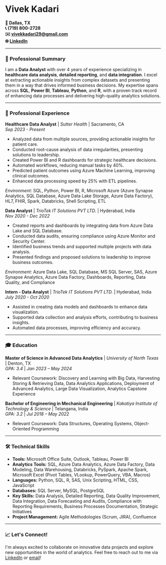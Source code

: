 #  Vivek Kadari 

**📍 Dallas, TX**  
**📞 (719) 800-2728**  
**✉️ vivekkadari29@gmail.com**  
**🌐 [LinkedIn](https://www.linkedin.com/in/vivekk29/)**

---

### 🚀 Professional Summary

I am a **Data Analyst** with over 4 years of experience specializing in **healthcare data analysis**, **detailed reporting**, and **data integration**. I excel at extracting actionable insights from complex datasets and presenting them in a way that drives informed business decisions. My expertise spans across **SQL**, **Power BI**, **Tableau**, **Python**, and **R**, with a proven track record of enhancing data processes and delivering high-quality analytics solutions.

---

### 💼 Professional Experience

**Healthcare Data Analyst** | *Sutter Health* | Sacramento, CA  
*Sep 2023 - Present*

- Analyzed data from multiple sources, providing actionable insights for patient care.
- Conducted root-cause analysis of data irregularities, presenting solutions to leadership.
- Created Power BI and R dashboards for strategic healthcare decisions.
- Automated workflows, reducing manual tasks by 40%.
- Predicted patient outcomes using Azure Machine Learning, improving clinical outcomes.
- Enhanced data processing speed by 25% with ETL pipelines.

*Environment:* SQL, Python, Power BI, R, Microsoft Azure (Azure Synapse Analytics, SQL Database, Azure Data Lake Storage, Azure Data Factory), HL7, FHIR, Spark, Databricks, Shell Scripting, ETL

**Data Analyst** | *TrioTek IT Solutions PVT LTD.* | Hyderabad, India  
*Nov 2020 - Dec 2022*

- Created reports and dashboards by integrating data from Azure Data Lake and SQL Database.
- Conducted data audits, ensuring compliance using Azure Monitor and Security Center.
- Identified business trends and supported multiple projects with data analysis.
- Presented findings and proposed solutions to leadership to improve business outcomes.

*Environment:* Azure Data Lake, SQL Database, MS SQL Server, SAS, Azure Synapse Analytics, Azure Data Factory, Dashboards, Reporting, Data Quality, and Compliance

**Intern - Data Analyst** | *TrioTek IT Solutions PVT LTD.* | Hyderabad, India  
*July 2020 - Oct 2020*

- Assisted in creating data models and dashboards to enhance data visualization.
- Supported data collection and analysis efforts, contributing to business insights.
- Automated data processes, improving efficiency and accuracy.

---

### 🎓 Education

**Master of Science in Advanced Data Analytics** | *University of North Texas* | Denton, TX  
*GPA: 3.4* | *Jan 2023 – May 2024*

- Relevant Coursework: Discovery and Learning with Big Data, Harvesting Storing & Retrieving Data, Data Analytics Applications, Deployment of Advanced Analytics, Large Data Visualization, Analytics Capstone Experience

**Bachelor of Engineering in Mechanical Engineering** | *Kakatiya Institute of Technology & Science* | Telangana, India  
*GPA: 3.2* | *Jul 2018 – May 2022*

- Relevant Coursework: Data Structures, Operating Systems, Object-Oriented Programming

---

### 🛠 Technical Skills

- **Tools:** Microsoft Office Suite, Outlook, Tableau, Power BI
- **Analytics Tools:** SQL, Azure Data Analytics, Azure Data Factory, Data Modeling, Data Warehousing, Databricks, PySpark, Apache Spark, Microsoft Excel (Pivot Tables, VLookup, PowerQuery, VBA, Macros)
- **Languages:** Python, SQL, R, SAS, Unix Scripting, HTML, CSS, JavaScript
- **Databases:** SQL Server, MySQL, PostgreSQL
- **Key Skills:** Data Analysis, Detailed Reporting, Data Quality Improvement, Data Integration, Data Forecasting and Audits, Compliance with Reporting Requirements, Business Processes Documentation, Strategic Initiatives
- **Project Management:** Agile Methodologies (Scrum, JIRA), Confluence

---

### 📈 Let's Connect!

I'm always excited to collaborate on innovative data projects and explore new opportunities in the world of analytics. Feel free to reach out to me via [LinkedIn](https://www.linkedin.com/in/vivekk29/) or [email](mailto:vivekkadari29@gmail.com)!

